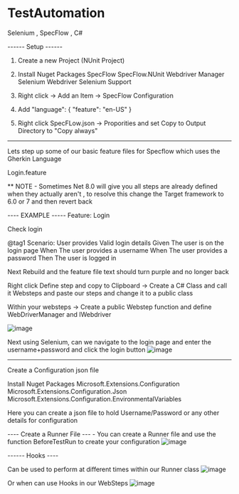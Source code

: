# TestAutomation
Selenium , SpecFlow , C# 


------ Setup ------
1. Create a new Project (NUnit Project)
2. Install Nuget Packages
   SpecFlow
   SpecFlow.NUnit
   Webdriver Manager
   Selenium Webdriver
   Selenium Support

4. Right click ->  Add an Item ->  SpecFlow Configuration
5. Add "language": {
  "feature": "en-US"
}

6. Right click SpecFLow.json -> Proporities and set Copy to Output Directory to "Copy always"

-----

Lets step up some of our basic feature files for Specflow which uses the Gherkin Language

Login.feature

** NOTE - Sometimes Net 8.0 will give you all steps are already defined when they actually aren't , to resolve this change the Target framework to 6.0 or 7 and then revert back 

---- EXAMPLE -----
Feature: Login

Check login 

@tag1
Scenario: User provides Valid login details 
	Given The user is on the login page
	When The user provides a username
	When The user provides a password
	Then The user is logged in


Next Rebuild and the feature file text should turn purple and no longer back 

Right click Define step and copy to Clipboard -> Create a C# Class and call it Websteps and paste our steps and change it to a public class

Within your websteps -> Create a public Webstep function and define WebDriverManager and IWebdriver 

![image](https://github.com/user-attachments/assets/15c327fa-d85d-486e-8804-c1cded62fe0c)


Next using Selenium, can we navigate to the login page and enter the username+password and click the login button 
![image](https://github.com/user-attachments/assets/c1bbeb21-1e8e-4097-91f0-2959202d6267)


------

Create a Configuration json file

Install Nuget Packages
Microsoft.Extensions.Configuration
Microsoft.Extensions.Configuration.Json
Microsoft.Extensions.Configuration.EnvironmentalVariables

Here you can create a json file to hold Username/Password or any other details for configuration


---- Create a Runner File --- -
You can create a Runner file and use the function BeforeTestRun to create your configuration
![image](https://github.com/user-attachments/assets/d0451a69-333d-40da-a966-707b7b91ca2a)


------  Hooks ---- 

Can be used to perform at different times within our Runner class 
![image](https://github.com/user-attachments/assets/364ec088-bed7-4c29-8a89-12d2a5119f6c)

Or when can use Hooks in our WebSteps 
![image](https://github.com/user-attachments/assets/81d563ce-4524-4eb7-915a-3b4bdfb18847)



